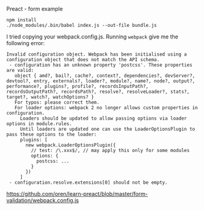 Preact - form example
```
npm install
./node_modules/.bin/babel index.js --out-file bundle.js
```


I tried copying your webpack.config.js. Running `webpack` give me the following error:
```
Invalid configuration object. Webpack has been initialised using a configuration object that does not match the API schema.
 - configuration has an unknown property 'postcss'. These properties are valid:
   object { amd?, bail?, cache?, context?, dependencies?, devServer?, devtool?, entry, externals?, loader?, module?, name?, node?, output?, performance?, plugins?, profile?, recordsInputPath?, recordsOutputPath?, recordsPath?, resolve?, resolveLoader?, stats?, target?, watch?, watchOptions? }
   For typos: please correct them.
   For loader options: webpack 2 no longer allows custom properties in configuration.
     Loaders should be updated to allow passing options via loader options in module.rules.
     Until loaders are updated one can use the LoaderOptionsPlugin to pass these options to the loader:
     plugins: [
       new webpack.LoaderOptionsPlugin({
         // test: /\.xxx$/, // may apply this only for some modules
         options: {
           postcss: ...
         }
       })
     ]
 - configuration.resolve.extensions[0] should not be empty.
```

https://github.com/oren/learn-preact/blob/master/form-validation/webpack.config.js
